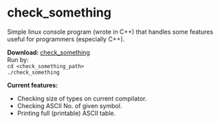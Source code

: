 check_something
===============

Simple linux console program (wrote in C++) that handles some features useful for programmers (especially C++).

<b>Download: </b><a href="https://github.com/basiurajobs/check_something/raw/master/check_something">check_something</a><br>
Run by:<br>
<code>cd \<check_something_path\></code><br>
<code>./check_something</code>

<b>Current features:</b><ul>
<li>Checking size of types on current compilator.
<li>Checking ASCII No. of given symbol.
<li>Printing full (printable) ASCII table.
</ul>
